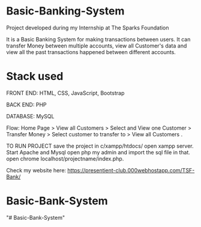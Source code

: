 # Basic-Banking-System

Project developed during my Internship at The Sparks Foundation

It is a Basic Banking System for making transactions between users. It can transfer Money between multiple accounts, view all Customer's data and view all the past transactions happened between different accounts.

# Stack used
FRONT END: HTML, CSS, JavaScript, Bootstrap

BACK END: PHP

DATABASE: MySQL

Flow: 
Home Page > View all Customers > Select and View one
Customer > Transfer Money > Select customer to transfer to >
View all Customers .

TO RUN PROJECT save the project in c/xampp/htdocs/ open xampp server. Start Apache and Mysql open php my admin and import the sql file in that. open chrome localhost/projectname/index.php.

Check my website here: https://presentient-club.000webhostapp.com/TSF-Bank/
# Basic-Bank-System
"# Basic-Bank-System" 
